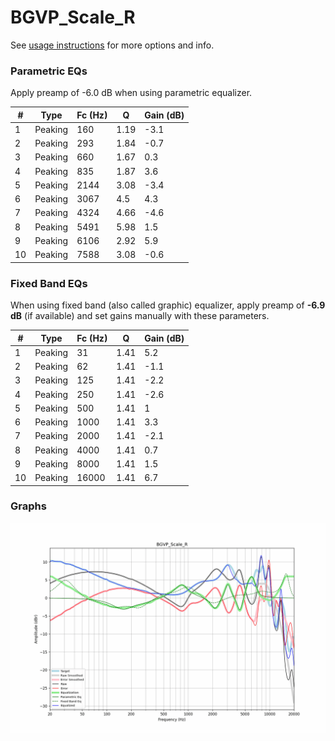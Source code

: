 # BGVP_Scale_R
See [usage instructions](https://github.com/jaakkopasanen/AutoEq#usage) for more options and info.

### Parametric EQs
Apply preamp of -6.0 dB when using parametric equalizer.

|   # | Type    |   Fc (Hz) |    Q |   Gain (dB) |
|-----|---------|-----------|------|-------------|
|   1 | Peaking |       160 | 1.19 |        -3.1 |
|   2 | Peaking |       293 | 1.84 |        -0.7 |
|   3 | Peaking |       660 | 1.67 |         0.3 |
|   4 | Peaking |       835 | 1.87 |         3.6 |
|   5 | Peaking |      2144 | 3.08 |        -3.4 |
|   6 | Peaking |      3067 | 4.5  |         4.3 |
|   7 | Peaking |      4324 | 4.66 |        -4.6 |
|   8 | Peaking |      5491 | 5.98 |         1.5 |
|   9 | Peaking |      6106 | 2.92 |         5.9 |
|  10 | Peaking |      7588 | 3.08 |        -0.6 |

### Fixed Band EQs
When using fixed band (also called graphic) equalizer, apply preamp of **-6.9 dB** (if available) and set gains manually with these parameters.

|   # | Type    |   Fc (Hz) |    Q |   Gain (dB) |
|-----|---------|-----------|------|-------------|
|   1 | Peaking |        31 | 1.41 |         5.2 |
|   2 | Peaking |        62 | 1.41 |        -1.1 |
|   3 | Peaking |       125 | 1.41 |        -2.2 |
|   4 | Peaking |       250 | 1.41 |        -2.6 |
|   5 | Peaking |       500 | 1.41 |         1   |
|   6 | Peaking |      1000 | 1.41 |         3.3 |
|   7 | Peaking |      2000 | 1.41 |        -2.1 |
|   8 | Peaking |      4000 | 1.41 |         0.7 |
|   9 | Peaking |      8000 | 1.41 |         1.5 |
|  10 | Peaking |     16000 | 1.41 |         6.7 |

### Graphs
![](./BGVP_Scale_R.png)
